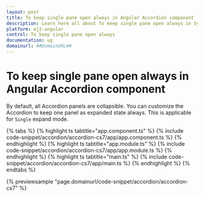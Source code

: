 ```yaml
---
layout: post
title: To keep single pane open always in Angular Accordion component | Syncfusion
description: Learn here all about To keep single pane open always in Syncfusion Angular Accordion component of Syncfusion Essential JS 2 and more.
platform: ej2-angular
control: To keep single pane open always 
documentation: ug
domainurl: ##DomainURL##
---
```


# To keep single pane open always in Angular Accordion component

By default, all Accordion panels are collapsible. You can customize the Accordion to keep one panel as expanded state always. This is applicable for `Single` expand mode.

 {% tabs %}
{% highlight ts tabtitle="app.component.ts" %}
{% include code-snippet/accordion/accordion-cs7/app/app.component.ts %}
{% endhighlight %}
{% highlight ts tabtitle="app.module.ts" %}
{% include code-snippet/accordion/accordion-cs7/app/app.module.ts %}
{% endhighlight %}
{% highlight ts tabtitle="main.ts" %}
{% include code-snippet/accordion/accordion-cs7/app/main.ts %}
{% endhighlight %}
{% endtabs %}
  
{% previewsample "page.domainurl/code-snippet/accordion/accordion-cs7" %}
